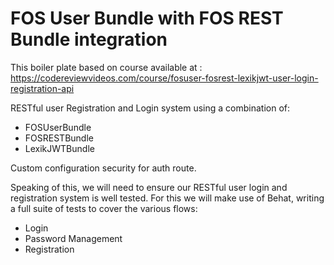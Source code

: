 # FOS User Bundle with FOS REST Bundle integration

This boiler plate based on course available at : https://codereviewvideos.com/course/fosuser-fosrest-lexikjwt-user-login-registration-api

RESTful user Registration and Login system using a combination of:

* FOSUserBundle
* FOSRESTBundle
* LexikJWTBundle

Custom configuration security for auth route.

Speaking of this, we will need to ensure our RESTful user login and registration system is well tested. For this we will make use of Behat, writing a full suite of tests to cover the various flows:

* Login
* Password Management
* Registration

